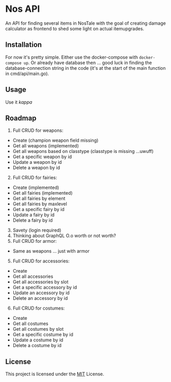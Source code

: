# Nos API
An API for finding several items in NosTale with the goal of creating damage calculator as frontend to shed some light on actual itemupgrades.

## Installation

For now it's pretty simple.
Either use the docker-compose with `docker-compose up`. Or already have database then ... good luck in finding the database-connection string in the code (it's at the start of the main function in cmd/api/main.go).

## Usage

Use it *kappa*

## Roadmap

1. Full CRUD for weapons:
  - Create (champion weapon field missing)
  - Get all weapons (implemented)
  - Get all weapons based on classtype (classtype is missing ...uwuff)
  - Get a specific weapon by id
  - Update a weapon by id
  - Delete a weapon by id
2. Full CRUD for fairies:
  - Create (implemented)
  - Get all fairies (implemented)
  - Get all fairies by element
  - Get all fairies by maxlevel
  - Get a specific fairy by id
  - Update a fairy by id
  - Delete a fairy by id
3. Savety (login required)
  1. Thinking about GraphQL O.o worth or not worth?
4. Full CRUD for armor:
  - Same as weapons ... just with armor
5. Full CRUD for accessories:
  - Create
  - Get all accessories
  - Get all accessories by slot
  - Get a specific accessory by id
  - Update an accessory by id
  - Delete an accessory by id
6. Full CRUD for costumes:
  - Create
  - Get all costumes
  - Get all costumes by slot
  - Get a specific costume by id
  - Update a costume by id
  - Delete a costume by id

## License

This project is licensed under the [MIT](LICENSE) License.